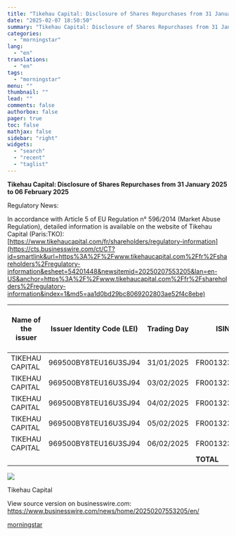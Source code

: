 ```yaml
---
title: "Tikehau Capital: Disclosure of Shares Repurchases from 31 January 2025 to 06 February 2025"
date: "2025-02-07 18:50:50"
summary: "Tikehau Capital: Disclosure of Shares Repurchases from 31 January 2025 to 06 February 2025 Regulatory News: In accordance with Article 5 of EU Regulation n° 596/2014 (Market Abuse Regulation), detailed information is available on the website of Tikehau Capital (Paris:TKO): https://www.tikehaucapital.com/fr/shareholders/regulatory-information Name of the issuer Issuer Identity Code (LEI) Trading..."
categories:
  - "morningstar"
lang:
  - "en"
translations:
  - "en"
tags:
  - "morningstar"
menu: ""
thumbnail: ""
lead: ""
comments: false
authorbox: false
pager: true
toc: false
mathjax: false
sidebar: "right"
widgets:
  - "search"
  - "recent"
  - "taglist"
---
```


**Tikehau Capital: Disclosure of Shares Repurchases from 31 January 2025 to 06 February 2025**

Regulatory News:

In accordance with Article 5 of EU Regulation n° 596/2014 (Market Abuse Regulation), detailed information is available on the website of Tikehau Capital (Paris:TKO): [https://www.tikehaucapital.com/fr/shareholders/regulatory-information](https://cts.businesswire.com/ct/CT?id=smartlink&url=https%3A%2F%2Fwww.tikehaucapital.com%2Ffr%2Fshareholders%2Fregulatory-information&esheet=54201448&newsitemid=20250207553205&lan=en-US&anchor=https%3A%2F%2Fwww.tikehaucapital.com%2Ffr%2Fshareholders%2Fregulatory-information&index=1&md5=aa1d0bd29bc8069202803ae52f4c8ebe)

| **Name of the issuer** | **Issuer Identity Code (LEI)** | **Trading Day** | **ISIN** | **Aggregated volume per day (number of shares)** | **Weighted average price per day** | **Market (MIC Code)** |
| --- | --- | --- | --- | --- | --- | --- |
| TIKEHAU CAPITAL | 969500BY8TEU16U3SJ94 | 31/01/2025 | FR0013230612 | 3,232 | 21.5123 | XPAR |
| TIKEHAU CAPITAL | 969500BY8TEU16U3SJ94 | 03/02/2025 | FR0013230612 | 1,233 | 21.5919 | XPAR |
| TIKEHAU CAPITAL | 969500BY8TEU16U3SJ94 | 04/02/2025 | FR0013230612 | 1,889 | 21.7542 | XPAR |
| TIKEHAU CAPITAL | 969500BY8TEU16U3SJ94 | 05/02/2025 | FR0013230612 | 1,073 | 21.7867 | XPAR |
| TIKEHAU CAPITAL | 969500BY8TEU16U3SJ94 | 06/02/2025 | FR0013230612 | 572 | 21.8339 | XPAR |
|  |  |  | **TOTAL** | **7,999** | **21.6415** |  |

 ![](https://cts.businesswire.com/ct/CT?id=bwnews&sty=20250207553205r1&sid=mstr3&distro=nx&lang=en)

Tikehau Capital

View source version on businesswire.com: <https://www.businesswire.com/news/home/20250207553205/en/>

[morningstar](https://www.morningstar.com/news/business-wire/20250207553205/tikehau-capital-disclosure-of-shares-repurchases-from-31-january-2025-to-06-february-2025)
